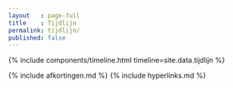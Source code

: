 ```yaml
---
layout   : page-full
title    : Tijdlijn
permalink: tijdlijn/
published: false
---
```


{% include components/timeline.html timeline=site.data.tijdlijn %}


{% include afkortingen.md %}
{% include hyperlinks.md %}